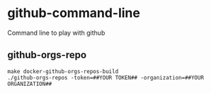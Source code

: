 # github-command-line
Command line to play with github

## github-orgs-repo

```
make docker-github-orgs-repos-build
./github-orgs-repos -token=##YOUR TOKEN## -organization=##YOUR ORGANIZATION##

```

